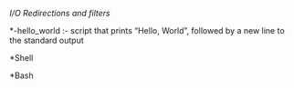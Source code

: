 *I/O Redirections and filters*

*-hello_world :-  script that prints “Hello, World”, followed by a new line to the standard output

*Shell

*Bash

